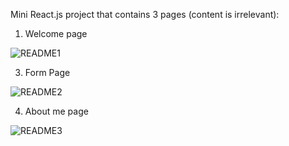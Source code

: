 Mini React.js project that contains 3 pages (content is irrelevant):

1. Welcome page
   
![README1](https://github.com/arjelena97/my-app/assets/67201346/770ccfeb-98e5-4c2b-a04a-c37373e852c3)

3. Form Page
   
![README2](https://github.com/arjelena97/my-app/assets/67201346/8bb5fb5f-7ba7-4750-a5ba-a8ec989704f2)

4. About me page
   
![README3](https://github.com/arjelena97/my-app/assets/67201346/a3a0f7fd-bf7e-4882-a8da-239de9ef242a)

